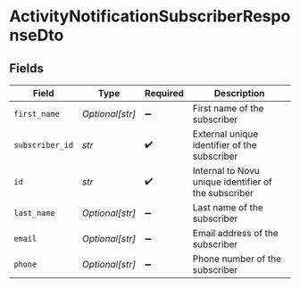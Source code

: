 # ActivityNotificationSubscriberResponseDto


## Fields

| Field                                                | Type                                                 | Required                                             | Description                                          |
| ---------------------------------------------------- | ---------------------------------------------------- | ---------------------------------------------------- | ---------------------------------------------------- |
| `first_name`                                         | *Optional[str]*                                      | :heavy_minus_sign:                                   | First name of the subscriber                         |
| `subscriber_id`                                      | *str*                                                | :heavy_check_mark:                                   | External unique identifier of the subscriber         |
| `id`                                                 | *str*                                                | :heavy_check_mark:                                   | Internal to Novu unique identifier of the subscriber |
| `last_name`                                          | *Optional[str]*                                      | :heavy_minus_sign:                                   | Last name of the subscriber                          |
| `email`                                              | *Optional[str]*                                      | :heavy_minus_sign:                                   | Email address of the subscriber                      |
| `phone`                                              | *Optional[str]*                                      | :heavy_minus_sign:                                   | Phone number of the subscriber                       |